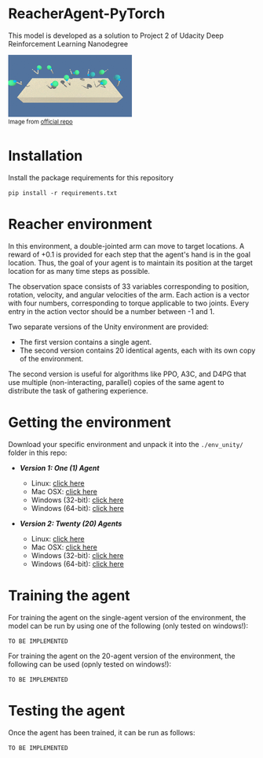 # ReacherAgent-PyTorch
This model is developed as a solution to Project 2 of Udacity Deep Reinforcement Learning Nanodegree

<img src="logs/trained_agent.gif" width="50%" /><br />
<sup>Image from <a href="https://github.com/udacity/deep-reinforcement-learning/tree/master/p2_continuous-control">official repo</a></sup>

# Installation
Install the package requirements for this repository
```
pip install -r requirements.txt
```

# Reacher environment
In this environment, a double-jointed arm can move to target locations. A reward of +0.1 is provided for each step that the agent's hand is in the goal location. Thus, the goal of your agent is to maintain its position at the target location for as many time steps as possible.

The observation space consists of 33 variables corresponding to position, rotation, velocity, and angular velocities of the arm. Each action is a vector with four numbers, corresponding to torque applicable to two joints. Every entry in the action vector should be a number between -1 and 1.

Two separate versions of the Unity environment are provided:

* The first version contains a single agent.
* The second version contains 20 identical agents, each with its own copy of the environment.

The second version is useful for algorithms like PPO, A3C, and D4PG that use multiple (non-interacting, parallel) copies of the same agent to distribute the task of gathering experience.

# Getting the environment
Download your specific environment and unpack it into the `./env_unity/` folder in this repo:

- **_Version 1: One (1) Agent_**
    - Linux: [click here](https://s3-us-west-1.amazonaws.com/udacity-drlnd/P2/Reacher/one_agent/Reacher_Linux.zip)
    - Mac OSX: [click here](https://s3-us-west-1.amazonaws.com/udacity-drlnd/P2/Reacher/one_agent/Reacher.app.zip)
    - Windows (32-bit): [click here](https://s3-us-west-1.amazonaws.com/udacity-drlnd/P2/Reacher/one_agent/Reacher_Windows_x86.zip)
    - Windows (64-bit): [click here](https://s3-us-west-1.amazonaws.com/udacity-drlnd/P2/Reacher/one_agent/Reacher_Windows_x86_64.zip)

- **_Version 2: Twenty (20) Agents_**
    - Linux: [click here](https://s3-us-west-1.amazonaws.com/udacity-drlnd/P2/Reacher/Reacher_Linux.zip)
    - Mac OSX: [click here](https://s3-us-west-1.amazonaws.com/udacity-drlnd/P2/Reacher/Reacher.app.zip)
    - Windows (32-bit): [click here](https://s3-us-west-1.amazonaws.com/udacity-drlnd/P2/Reacher/Reacher_Windows_x86.zip)
    - Windows (64-bit): [click here](https://s3-us-west-1.amazonaws.com/udacity-drlnd/P2/Reacher/Reacher_Windows_x86_64.zip)

# Training the agent
For training the agent on the single-agent version of the environment, the model can be run by using one of the following (only tested on windows!):
```
TO BE IMPLEMENTED
```

For training the agent on the 20-agent version of the environment, the following can be used (opnly tested on windows!):
```
TO BE IMPLEMENTED
```

# Testing the agent
Once the agent has been trained, it can be run as follows:
```
TO BE IMPLEMENTED
```